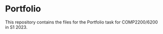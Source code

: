 # Portfolio
This repository contains the files for the Portfolio task for COMP2200/6200 in S1 2023.

